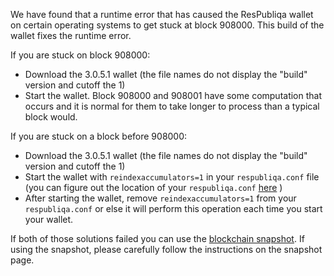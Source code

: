 We have found that a runtime error that has caused the ResPubliqa wallet on certain operating systems to get stuck at block 908000. This build of the wallet fixes the runtime error.

If you are stuck on block 908000:
- Download the 3.0.5.1 wallet (the file names do not display the "build" version and cutoff the 1)
- Start the wallet. Block 908000 and 908001 have some computation that occurs and it is normal for them to take longer to process than a typical block would.

If you are stuck on a block before 908000:
- Download the 3.0.5.1 wallet (the file names do not display the "build" version and cutoff the 1)
- Start the wallet with `reindexaccumulators=1` in your `respubliqa.conf` file (you can figure out the location of your `respubliqa.conf` [here](https://respubliqa.freshdesk.com/support/solutions/articles/30000004664-where-are-my-wallet-dat-blockchain-and-configuration-conf-files-located-) )
- After starting the wallet, remove `reindexaccumulators=1` from your `respubliqa.conf` or else it will perform this operation each time you start your wallet.

If both of those solutions failed you can use the [blockchain snapshot](http://178.254.23.111/~pub/ResPubliqa/Daily-Snapshots-Html/ResPubliqa-Daily-Snapshots.html). If using the snapshot, please carefully follow the instructions on the snapshot page.